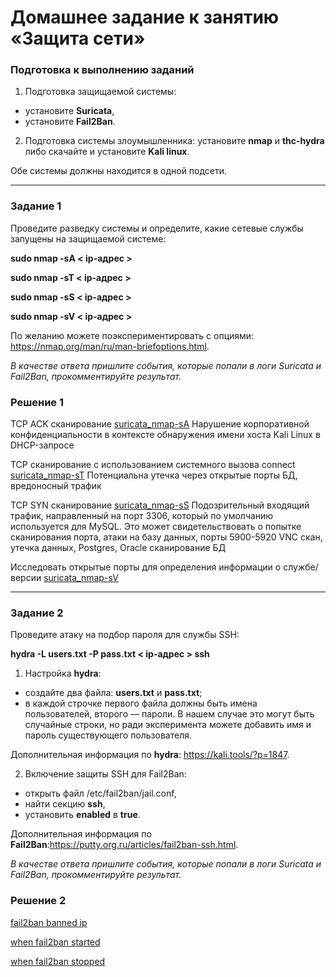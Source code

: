 # Домашнее задание к занятию «Защита сети»

### Подготовка к выполнению заданий

1. Подготовка защищаемой системы:

- установите **Suricata**,
- установите **Fail2Ban**.

2. Подготовка системы злоумышленника: установите **nmap** и **thc-hydra** либо скачайте и установите **Kali linux**.

Обе системы должны находится в одной подсети.

------

### Задание 1

Проведите разведку системы и определите, какие сетевые службы запущены на защищаемой системе:

**sudo nmap -sA < ip-адрес >**

**sudo nmap -sT < ip-адрес >**

**sudo nmap -sS < ip-адрес >**

**sudo nmap -sV < ip-адрес >**

По желанию можете поэкспериментировать с опциями: https://nmap.org/man/ru/man-briefoptions.html.


*В качестве ответа пришлите события, которые попали в логи Suricata и Fail2Ban, прокомментируйте результат.*


### Решение 1

TCP ACK сканирование [suricata_nmap-sA](https://github.com/sash3939/Network-Defence/assets/156709540/b5e97ec2-6365-4b4f-9109-50de44344253)  Нарушение корпоративной конфиденциальности в контексте обнаружения имени хоста Kali Linux в DHCP-запросе

TCP сканирование с использованием системного вызова connect [suricata_nmap-sT](https://github.com/sash3939/Network-Defence/assets/156709540/803ad02c-ea78-4928-aaaf-03b64350df79)   Потенциальна утечка через открытые порты БД, вредоносный трафик

TCP SYN сканирование [suricata_nmap-sS](https://github.com/sash3939/Network-Defence/assets/156709540/054afae5-b09f-4292-838a-7b5ec798048a)  Подозрительный входящий трафик, направленный на порт 3306, который по умолчанию используется для MySQL. Это может свидетельствовать о попытке сканирования порта, атаки на базу данных, порты 5900-5920 VNC скан, утечка данных, Postgres, Oracle сканирование БД

Исследовать открытые порты для определения информации о службе/версии [suricata_nmap-sV](https://github.com/sash3939/Network-Defence/assets/156709540/26a5d0e2-567c-44dc-a967-c5f987148503)

------

### Задание 2

Проведите атаку на подбор пароля для службы SSH:

**hydra -L users.txt -P pass.txt < ip-адрес > ssh**

1. Настройка **hydra**: 
 
 - создайте два файла: **users.txt** и **pass.txt**;
 - в каждой строчке первого файла должны быть имена пользователей, второго — пароли. В нашем случае это могут быть случайные строки, но ради эксперимента можете добавить имя и пароль существующего пользователя.

Дополнительная информация по **hydra**: https://kali.tools/?p=1847.

2. Включение защиты SSH для Fail2Ban:

-  открыть файл /etc/fail2ban/jail.conf,
-  найти секцию **ssh**,
-  установить **enabled**  в **true**.

Дополнительная информация по **Fail2Ban**:https://putty.org.ru/articles/fail2ban-ssh.html.



*В качестве ответа пришлите события, которые попали в логи Suricata и Fail2Ban, прокомментируйте результат.*

### Решение 2


[fail2ban banned ip](https://github.com/sash3939/Network-Defence/assets/156709540/8c3ae14d-1f2b-43b5-9953-021eb4e4dd86)

[when fail2ban started](https://github.com/sash3939/Network-Defence/assets/156709540/5c3ce053-52a5-4856-be03-8e4b8c8d1241)

[when fail2ban stopped](https://github.com/sash3939/Network-Defence/assets/156709540/bbcdb790-9a8e-4709-befc-3ff7a6af9931)


